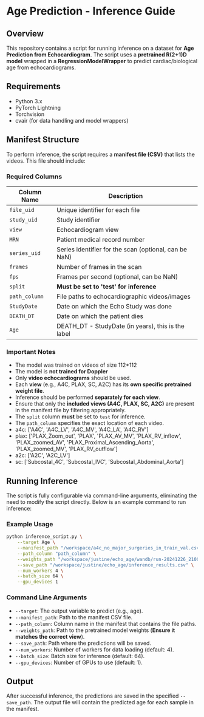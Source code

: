 # Age Prediction - Inference Guide

## Overview
This repository contains a script for running inference on a dataset for **Age Prediction from Echocardiogram**. The script uses a **pretrained R(2+1)D model** wrapped in a **RegressionModelWrapper** to predict cardiac/biological age from echocardiograms.

## Requirements
- Python 3.x
- PyTorch Lightning
- Torchvision
- cvair (for data handling and model wrappers)

## Manifest Structure
To perform inference, the script requires a **manifest file (CSV)** that lists the videos. This file should include:

### **Required Columns**
| Column Name   | Description  |
|--------------|-------------|
| `file_uid`   | Unique identifier for each file |
| `study_uid`  | Study identifier |
| `view`       | Echocardiogram view |
| `MRN`        | Patient medical record number |
| `series_uid` | Series identifier for the scan (optional, can be NaN) |
| `frames`     | Number of frames in the scan |
| `fps`        | Frames per second (optional, can be NaN)|
| `split`      | **Must be set to 'test' for inference** |
| `path_column` | File paths to echocardiographic videos/images |
| `StudyDate`  | Date on which the Echo Study was done |
| `DEATH_DT`   | Date on which the patient dies |
| `Age`        | DEATH_DT - StudyDate (in years), this is the label |


### **Important Notes**
- The model was trained on videos of size 112*112
- The model is **not trained for Doppler**
- Only **video echocardiograms** should be used.
- Each **view** (e.g., A4C, PLAX, SC, A2C) has its **own specific pretrained weight file**.
- Inference should be performed **separately for each view**.
- Ensure that only the **included views (A4C, PLAX, SC, A2C)** are present in the manifest file by filtering appropriately.
- The `split` column **must** be set to `test` for inference.
- The `path_column` specifies the exact location of each video.
- a4c: ['A4C', 'A4C_LV', 'A4C_MV', 'A4C_LA', 'A4C_RV']
- plax: ['PLAX_Zoom_out', 'PLAX', 'PLAX_AV_MV', 'PLAX_RV_inflow', 'PLAX_zoomed_AV', 'PLAX_Proximal_Ascending_Aorta', 'PLAX_zoomed_MV', 'PLAX_RV_outflow']
- a2c: ['A2C', 'A2C_LV']
- sc: ['Subcostal_4C', 'Subcostal_IVC', 'Subcostal_Abdominal_Aorta']
  

## Running Inference
The script is fully configurable via command-line arguments, eliminating the need to modify the script directly. Below is an example command to run inference:

### **Example Usage**
```bash
python inference_script.py \
    --target Age \
    --manifest_path "/workspace/a4c_no_major_surgeries_in_train_val.csv" \
    --path_column "path_column" \
    --weights_path "/workspace/justine/echo_age/wandb/run-20241226_210015-ayf7wlik/weights/model_best_epoch_val_mae.pt" \
    --save_path "/workspace/justine/echo_age/inference_results.csv" \
    --num_workers 4 \
    --batch_size 64 \
    --gpu_devices 1
```

### **Command Line Arguments**
- `--target`: The output variable to predict (e.g., age).
- `--manifest_path`: Path to the manifest CSV file.
- `--path_column`: Column name in the manifest that contains the file paths.
- `--weights_path`: Path to the pretrained model weights (**Ensure it matches the correct view**).
- `--save_path`: Path where the predictions will be saved.
- `--num_workers`: Number of workers for data loading (default: 4).
- `--batch_size`: Batch size for inference (default: 64).
- `--gpu_devices`: Number of GPUs to use (default: 1).

## Output
After successful inference, the predictions are saved in the specified `--save_path`. The output file will contain the predicted age for each sample in the manifest.

